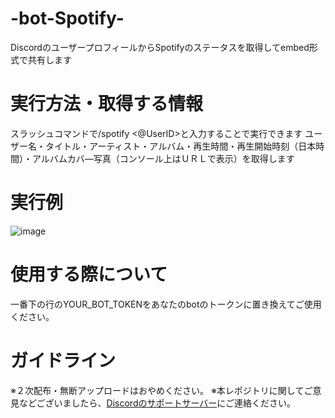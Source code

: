 # -bot-Spotify-
DiscordのユーザープロフィールからSpotifyのステータスを取得してembed形式で共有します

# 実行方法・取得する情報
スラッシュコマンドで/spotify <@UserID>と入力することで実行できます
ユーザー名・タイトル・アーティスト・アルバム・再生時間・再生開始時刻（日本時間）・アルバムカバ―写真（コンソール上はＵＲＬで表示）を取得します

# 実行例
![image](https://github.com/user-attachments/assets/79faab14-dc27-46a5-ae81-d9b7b7406821)

# 使用する際について
一番下の行のYOUR_BOT_TOKENをあなたのbotのトークンに置き換えてご使用ください。

# ガイドライン
※２次配布・無断アップロードはおやめください。
※本レポジトリに関してご意見などございましたら、[Discordのサポートサーバー](https:discord.gg/DrqxGv44qC)にご連絡ください。
